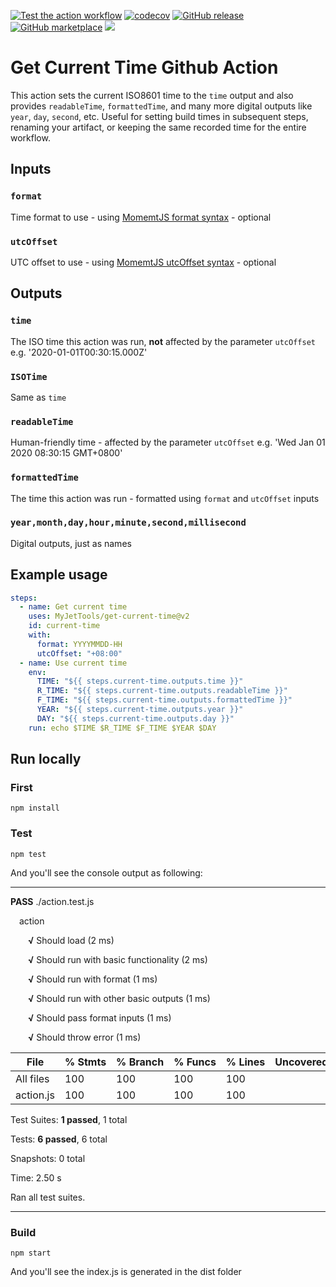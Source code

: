 [![Test the action workflow](https://github.com/1466587594/get-current-time/workflows/Test%20the%20action/badge.svg)](https://github.com/1466587594/get-current-time/actions?query=workflow:"Test+the+action")
[![codecov](https://codecov.io/gh/1466587594/get-current-time/branch/test/graph/badge.svg)](https://codecov.io/gh/1466587594/get-current-time/branch/test)
[![GitHub release](https://img.shields.io/github/release/1466587594/get-current-time.svg)](https://github.com/1466587594/get-current-time/releases/latest)
[![GitHub marketplace](https://img.shields.io/badge/marketplace-get--current--time-blue?logo=github)](https://github.com/marketplace/actions/get-current-time)
[![](https://img.shields.io/github/contributors/1466587594/get-current-time.svg)](https://github.com/1466587594/get-current-time/graphs/contributors)

# Get Current Time Github Action

This action sets the current ISO8601 time to the `time` output and also provides `readableTime`, `formattedTime`, and many more digital outputs like `year`, `day`, `second`, etc. Useful for setting build times in subsequent steps, renaming your artifact, or keeping the same recorded time for the entire workflow.

## Inputs

### `format`

Time format to use - using [MomemtJS format syntax](https://momentjs.com/docs/#/displaying/format/) - optional

### `utcOffset`

UTC offset to use - using [MomemtJS utcOffset syntax](https://momentjs.com/docs/#/manipulating/utc-offset/) - optional

## Outputs

### `time`

The ISO time this action was run, **not** affected by the parameter `utcOffset`  e.g. '2020-01-01T00:30:15.000Z'

### `ISOTime`

Same as `time`

### `readableTime`

Human-friendly time - affected by the parameter `utcOffset`  e.g. 'Wed Jan 01 2020 08:30:15 GMT+0800'

### `formattedTime`

The time this action was run - formatted using `format` and `utcOffset` inputs

### `year,month,day,hour,minute,second,millisecond`

Digital outputs, just as names

## Example usage

```yaml
steps:
  - name: Get current time
    uses: MyJetTools/get-current-time@v2
    id: current-time
    with:
      format: YYYYMMDD-HH
      utcOffset: "+08:00"
  - name: Use current time
    env:
      TIME: "${{ steps.current-time.outputs.time }}"
      R_TIME: "${{ steps.current-time.outputs.readableTime }}"
      F_TIME: "${{ steps.current-time.outputs.formattedTime }}"
      YEAR: "${{ steps.current-time.outputs.year }}"
      DAY: "${{ steps.current-time.outputs.day }}"
    run: echo $TIME $R_TIME $F_TIME $YEAR $DAY
```

## Run locally

### First

```
npm install
```

### Test

```
npm test
```

And you'll see the console output as following:

***

**PASS**  ./action.test.js

&ensp;&ensp;action
  
  &ensp;&ensp;&ensp;&ensp;**√** Should load (2 ms)

  &ensp;&ensp;&ensp;&ensp;**√** Should run with basic functionality (2 ms)

  &ensp;&ensp;&ensp;&ensp;**√** Should run with format (1 ms)

  &ensp;&ensp;&ensp;&ensp;**√** Should run with other basic outputs (1 ms)

  &ensp;&ensp;&ensp;&ensp;**√** Should pass format inputs (1 ms)

  &ensp;&ensp;&ensp;&ensp;**√** Should throw error (1 ms)


File       | %&nbsp;Stmts | %&nbsp;Branch | %&nbsp;Funcs | %&nbsp;Lines | Uncovered&nbsp;Line&nbsp;#s
-----------|---------|----------|---------|---------|-------------------
All files  |     100 |      100 |     100 |     100 | 
 action.js |     100 |      100 |     100 |     100 | 

Test Suites: **1 passed**, 1 total

Tests:       **6 passed**, 6 total

Snapshots:   0 total

Time:        2.50 s

Ran all test suites.

***

### Build

```
npm start
```

And you'll see the index.js is generated in the dist folder
